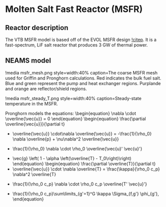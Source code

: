 # Molten Salt Fast Reactor (MSFR)

## Reactor description

The VTB MSFR model is based off of the EVOL MSFR design
[!citep](brovchenko2019). It is a fast-spectrum, LiF salt reactor that produces
3 GW of thermal power.

## NEAMS model

!media msfr_mesh.png
       style=width:40%
       caption=The coarse MSFR mesh used for Griffin and Pronghorn calculations. Red indicates the bulk fuel salt. Blue and green represent the pump and heat exchanger regions. Purplande and orange are reflector/shield regions.

!media msfr_steady_T.png
       style=width:40%
       caption=Steady-state temperature in the MSFR.

Pronghorn models the equations:
\begin{equation}
  \nabla \cdot \overline{\vec{u}} = 0
\end{equation}
\begin{equation}
  \frac{\partial \overline{\vec{u}}}{\partial t}
  + \overline{\vec{u}} \cdot\nabla \overline{\vec{u}}
  = -\frac{1}{\rho_0} \nabla \overline{p} +
  \nu\nabla^2 \overline{\vec{u}}
  - \frac{1}{\rho_0} \nabla \cdot \rho_0 \overline{\vec{u}' \vec{u}'}
  + \vec{g} \left( 1 - \alpha \left(\overline{T} - T_0\right)\right)
\end{equation}
\begin{equation}
  \frac{\partial  \overline{T}}{\partial t}
  + \overline{\vec{u}} \cdot \nabla \overline{T}
  = \frac{\kappa}{\rho_0 c_p} \nabla^2 \overline{T}
  - \frac{1}{\rho_0 c_p} \nabla \cdot \rho_0 c_p \overline{T' \vec{u}'}
  + \frac{1}{\rho_0 c_p}\sum\limits_{g'=1}^G \kappa \Sigma_{f,g'} \phi_{g'},
\end{equation}
